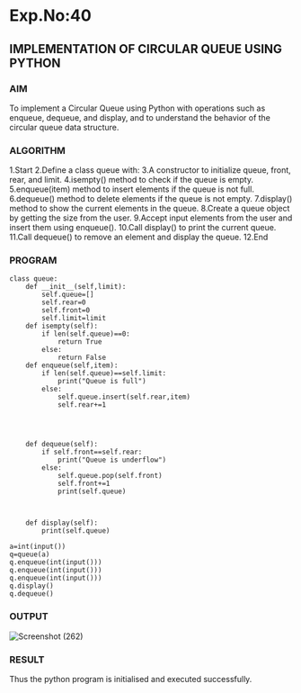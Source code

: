 # Exp.No:40  
## IMPLEMENTATION OF CIRCULAR QUEUE USING PYTHON

### AIM  
To implement a Circular Queue using Python with operations such as enqueue, dequeue, and display, and to understand the behavior of the circular queue data structure.

### ALGORITHM  

1.Start
2.Define a class queue with:
3.A constructor to initialize queue, front, rear, and limit.
4.isempty() method to check if the queue is empty.
5.enqueue(item) method to insert elements if the queue is not full.
6.dequeue() method to delete elements if the queue is not empty.
7.display() method to show the current elements in the queue.
8.Create a queue object by getting the size from the user.
9.Accept input elements from the user and insert them using enqueue().
10.Call display() to print the current queue.
11.Call dequeue() to remove an element and display the queue.
12.End

### PROGRAM  

```
class queue:
    def __init__(self,limit):
        self.queue=[]
        self.rear=0
        self.front=0
        self.limit=limit
    def isempty(self):
        if len(self.queue)==0:
            return True
        else:
            return False
    def enqueue(self,item):
        if len(self.queue)==self.limit:
            print("Queue is full")
        else:
            self.queue.insert(self.rear,item)
            self.rear+=1
        
        
        
        
    def dequeue(self):
        if self.front==self.rear:
            print("Queue is underflow")
        else:
            self.queue.pop(self.front)
            self.front+=1
            print(self.queue)
        
        
        
    def display(self):
        print(self.queue)
        
a=int(input())
q=queue(a)
q.enqueue(int(input()))
q.enqueue(int(input()))
q.enqueue(int(input()))
q.display()
q.dequeue()
```

### OUTPUT
![Screenshot (262)](https://github.com/user-attachments/assets/601d35ad-edba-4202-bcb5-9341743721a4)

### RESULT
Thus the python program is initialised and executed successfully.
